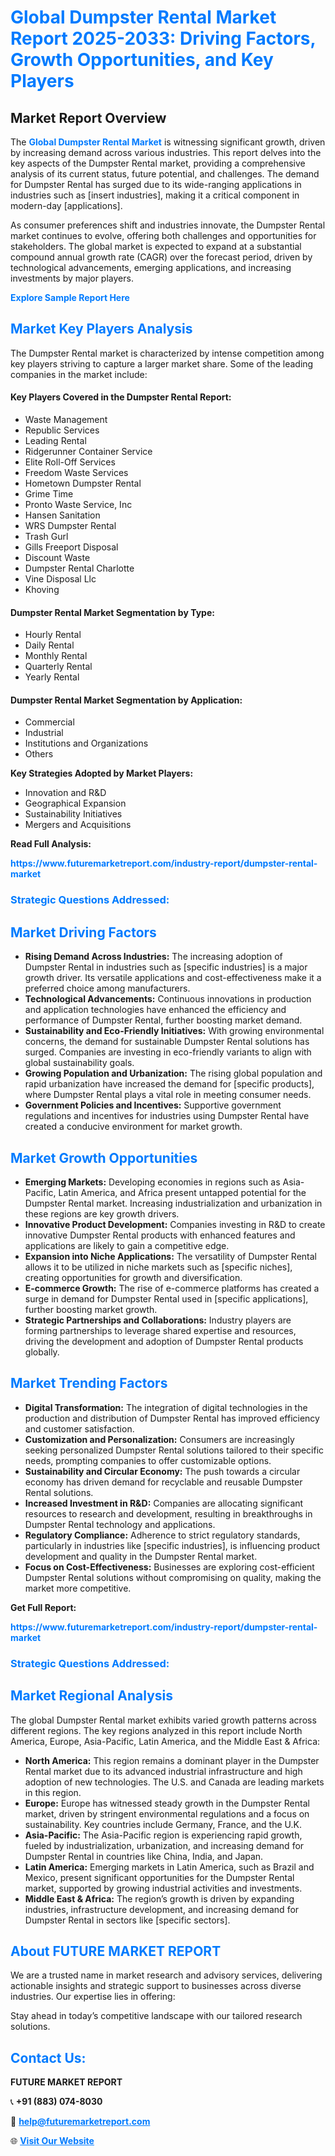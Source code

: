 <h1 style="color: #007BFF;">Global Dumpster Rental Market Report 2025-2033: Driving Factors, Growth Opportunities, and Key Players</h1>

<section id="overview">
<h2>Market Report Overview</h2>
<p>The <a href="https://www.futuremarketreport.com/industry-report/dumpster-rental-market" style="color: #007BFF; text-decoration: none;"><strong>Global Dumpster Rental Market</strong></a> is witnessing significant growth, driven by increasing demand across various industries. This report delves into the key aspects of the Dumpster Rental market, providing a comprehensive analysis of its current status, future potential, and challenges. The demand for Dumpster Rental has surged due to its wide-ranging applications in industries such as [insert industries], making it a critical component in modern-day [applications].</p>
<p>As consumer preferences shift and industries innovate, the Dumpster Rental market continues to evolve, offering both challenges and opportunities for stakeholders. The global market is expected to expand at a substantial compound annual growth rate (CAGR) over the forecast period, driven by technological advancements, emerging applications, and increasing investments by major players.</p>
</section>

<section id="overview">
<p><a href="https://www.futuremarketreport.com/request-sample/reportId=56067" style="color: #007BFF; text-decoration: none;"><strong>Explore Sample Report Here</strong></a></p>
</section>

<section id="key-players">
<h2 style="color: #007BFF;">Market Key Players Analysis</h2>
<p>The Dumpster Rental market is characterized by intense competition among key players striving to capture a larger market share. Some of the leading companies in the market include:</p>
<h4>Key Players Covered in the Dumpster Rental Report:</h4>
<ul><li>Waste Management</li><li>Republic Services</li><li>Leading Rental</li><li>Ridgerunner Container Service</li><li>Elite Roll-Off Services</li><li>Freedom Waste Services</li><li>Hometown Dumpster Rental</li><li>Grime Time</li><li>Pronto Waste Service, Inc</li><li>Hansen Sanitation</li><li>WRS Dumpster Rental</li><li>Trash Gurl</li><li>Gills Freeport Disposal</li><li>Discount Waste</li><li>Dumpster Rental Charlotte</li><li>Vine Disposal Llc</li><li>Khoving</li></ul>
<h4>Dumpster Rental Market Segmentation by Type:</h4>
<ul><li>Hourly Rental</li><li>Daily Rental</li><li>Monthly Rental</li><li>Quarterly Rental</li><li>Yearly Rental</li></ul>

<h4>Dumpster Rental Market Segmentation by Application:</h4>
<ul><li>Commercial</li><li>Industrial</li><li>Institutions and Organizations</li><li>Others</li></ul>
<p><strong>Key Strategies Adopted by Market Players:</strong></p>
<ul>
<li>Innovation and R&D</li>
<li>Geographical Expansion</li>
<li>Sustainability Initiatives</li>
<li>Mergers and Acquisitions</li>
</ul>
</section>

<section>
<p><strong>Read Full Analysis: </strong></p><a href="https://www.futuremarketreport.com/industry-report/dumpster-rental-market" style="color: #007BFF; text-decoration: none;"><strong>https://www.futuremarketreport.com/industry-report/dumpster-rental-market</strong></a>
<h3 style="color: #007BFF;">Strategic Questions Addressed:</h3>
</section>

<section id="driving-factors">
<h2 style="color: #007BFF;">Market Driving Factors</h2>
<ul>
<li><strong>Rising Demand Across Industries:</strong> The increasing adoption of Dumpster Rental in industries such as [specific industries] is a major growth driver. Its versatile applications and cost-effectiveness make it a preferred choice among manufacturers.</li>
<li><strong>Technological Advancements:</strong> Continuous innovations in production and application technologies have enhanced the efficiency and performance of Dumpster Rental, further boosting market demand.</li>
<li><strong>Sustainability and Eco-Friendly Initiatives:</strong> With growing environmental concerns, the demand for sustainable Dumpster Rental solutions has surged. Companies are investing in eco-friendly variants to align with global sustainability goals.</li>
<li><strong>Growing Population and Urbanization:</strong> The rising global population and rapid urbanization have increased the demand for [specific products], where Dumpster Rental plays a vital role in meeting consumer needs.</li>
<li><strong>Government Policies and Incentives:</strong> Supportive government regulations and incentives for industries using Dumpster Rental have created a conducive environment for market growth.</li>
</ul>
</section>

<section id="growth-opportunities">
<h2 style="color: #007BFF;">Market Growth Opportunities</h2>
<ul>
<li><strong>Emerging Markets:</strong> Developing economies in regions such as Asia-Pacific, Latin America, and Africa present untapped potential for the Dumpster Rental market. Increasing industrialization and urbanization in these regions are key growth drivers.</li>
<li><strong>Innovative Product Development:</strong> Companies investing in R&D to create innovative Dumpster Rental products with enhanced features and applications are likely to gain a competitive edge.</li>
<li><strong>Expansion into Niche Applications:</strong> The versatility of Dumpster Rental allows it to be utilized in niche markets such as [specific niches], creating opportunities for growth and diversification.</li>
<li><strong>E-commerce Growth:</strong> The rise of e-commerce platforms has created a surge in demand for Dumpster Rental used in [specific applications], further boosting market growth.</li>
<li><strong>Strategic Partnerships and Collaborations:</strong> Industry players are forming partnerships to leverage shared expertise and resources, driving the development and adoption of Dumpster Rental products globally.</li>
</ul>
</section>

<section id="trending-factors">
<h2 style="color: #007BFF;">Market Trending Factors</h2>
<ul>
<li><strong>Digital Transformation:</strong> The integration of digital technologies in the production and distribution of Dumpster Rental has improved efficiency and customer satisfaction.</li>
<li><strong>Customization and Personalization:</strong> Consumers are increasingly seeking personalized Dumpster Rental solutions tailored to their specific needs, prompting companies to offer customizable options.</li>
<li><strong>Sustainability and Circular Economy:</strong> The push towards a circular economy has driven demand for recyclable and reusable Dumpster Rental solutions.</li>
<li><strong>Increased Investment in R&D:</strong> Companies are allocating significant resources to research and development, resulting in breakthroughs in Dumpster Rental technology and applications.</li>
<li><strong>Regulatory Compliance:</strong> Adherence to strict regulatory standards, particularly in industries like [specific industries], is influencing product development and quality in the Dumpster Rental market.</li>
<li><strong>Focus on Cost-Effectiveness:</strong> Businesses are exploring cost-efficient Dumpster Rental solutions without compromising on quality, making the market more competitive.</li>
</ul>
</section>

<section>
<p><strong>Get Full Report: </strong></p><a href="https://www.futuremarketreport.com/industry-report/dumpster-rental-market" style="color: #007BFF; text-decoration: none;"><strong>https://www.futuremarketreport.com/industry-report/dumpster-rental-market</strong></a>
<h3 style="color: #007BFF;">Strategic Questions Addressed:</h3>
</section>


<section id="regional-analysis">
<h2 style="color: #007BFF;">Market Regional Analysis</h2>
<p>The global Dumpster Rental market exhibits varied growth patterns across different regions. The key regions analyzed in this report include North America, Europe, Asia-Pacific, Latin America, and the Middle East & Africa:</p>
<ul>
<li><strong>North America:</strong> This region remains a dominant player in the Dumpster Rental market due to its advanced industrial infrastructure and high adoption of new technologies. The U.S. and Canada are leading markets in this region.</li>
<li><strong>Europe:</strong> Europe has witnessed steady growth in the Dumpster Rental market, driven by stringent environmental regulations and a focus on sustainability. Key countries include Germany, France, and the U.K.</li>
<li><strong>Asia-Pacific:</strong> The Asia-Pacific region is experiencing rapid growth, fueled by industrialization, urbanization, and increasing demand for Dumpster Rental in countries like China, India, and Japan.</li>
<li><strong>Latin America:</strong> Emerging markets in Latin America, such as Brazil and Mexico, present significant opportunities for the Dumpster Rental market, supported by growing industrial activities and investments.</li>
<li><strong>Middle East & Africa:</strong> The region’s growth is driven by expanding industries, infrastructure development, and increasing demand for Dumpster Rental in sectors like [specific sectors].</li>
</ul>
</section>

<footer>
<h2 style="color: #007BFF;">About FUTURE MARKET REPORT</h2>
<p>We are a trusted name in market research and advisory services, delivering actionable insights and strategic support to businesses across diverse industries. Our expertise lies in offering:</p>

<p>Stay ahead in today’s competitive landscape with our tailored research solutions.</p>

<h2 style="color: #007BFF;">Contact Us:</h2>
<p><strong>FUTURE MARKET REPORT</strong></p>
<p>📞 <strong>+91 (883) 074-8030</strong></p>
<p>📧 <strong><a href="mailto:help@futuremarketreport.com" style="color: #007BFF;">help@futuremarketreport.com</a></strong></p>
<p>🌐 <strong><a href="https://www.futuremarketreport.com/" style="color: #007BFF;">Visit Our Website</a></strong></p>
</footer>